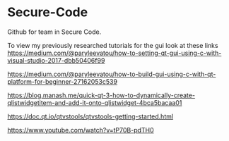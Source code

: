 # Secure-Code
Github for team in Secure Code.


To view my previously researched tutorials for the gui look at these links
https://medium.com/@paryleevatou/how-to-setting-qt-gui-using-c-with-visual-studio-2017-dbb50406f99


https://medium.com/@paryleevatou/how-to-build-gui-using-c-with-qt-platform-for-beginner-27162053c539

https://blog.manash.me/quick-qt-3-how-to-dynamically-create-qlistwidgetitem-and-add-it-onto-qlistwidget-4bca5bacaa01


https://doc.qt.io/qtvstools/qtvstools-getting-started.html

https://www.youtube.com/watch?v=tP70B-pdTH0